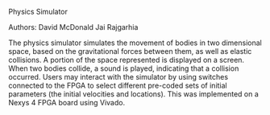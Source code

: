 Physics Simulator

Authors:
    David McDonald
    Jai Rajgarhia


The physics simulator simulates the movement of bodies in two dimensional space, based on the gravitational forces between them, as well as elastic collisions. A portion of the space represented is displayed on a screen. When two bodies collide, a sound is played, indicating that a collision occurred. Users may interact with the simulator by using switches connected to the FPGA to select different pre-coded sets of initial parameters (the initial velocities and locations). This was implemented on a Nexys 4 FPGA board using Vivado.
